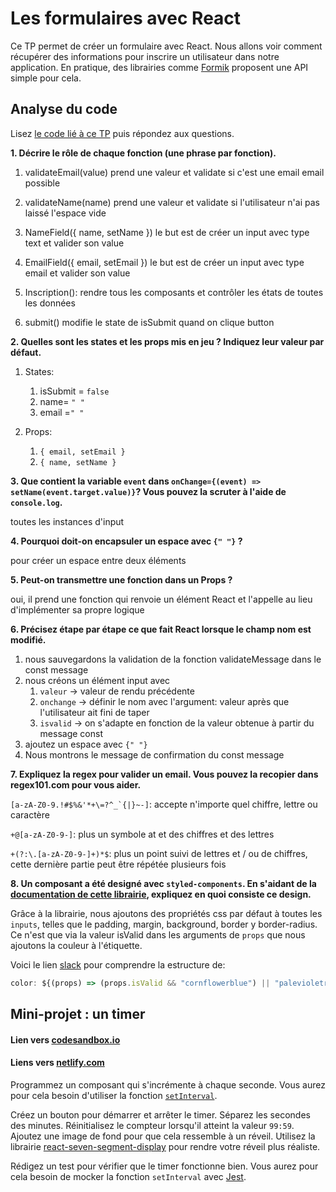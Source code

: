 # Les formulaires avec React

Ce TP permet de créer un formulaire avec React. Nous allons voir comment récupérer des informations pour inscrire un utilisateur dans notre application.
En pratique, des librairies comme [Formik](https://formik.org/) proposent une API simple pour cela. 

## Analyse du code

Lisez [le code lié à ce TP](https://codesandbox.io/s/tp-react-form-itrhu?file=/src/index.js) puis répondez aux questions.

**1. Décrire le rôle de chaque fonction (une phrase par fonction).**

1. validateEmail(value) prend une valeur et validate si c'est une email email possible


2. validateName(name)  prend une valeur et validate si l'utilisateur n'ai pas laissé l'espace vide

3. NameField({ name, setName })  le but est de créer un input avec type text et valider son value

4. EmailField({ email, setEmail }) le but est de créer un input avec type email et valider son value

5. Inscription(): rendre tous les composants et contrôler les états de toutes les données

6. submit() modifie le state de isSubmit quand on clique button


**2. Quelles sont les states et les props mis en jeu ? Indiquez leur valeur par défaut.**

1. States:

    1. isSubmit = ```false```
    2. name= ```" "```
    3. email =```" "```
2. Props: 

    1. ```{ email, setEmail }```
    2.  ```{ name, setName }```

**3. Que contient la variable `event` dans `onChange={(event) => setName(event.target.value)}`? Vous pouvez la scruter à l'aide de `console.log`.**

toutes les instances d'input

**4. Pourquoi doit-on encapsuler un espace avec `{" "}` ?**

pour créer un espace entre deux éléments

**5. Peut-on transmettre une fonction dans un Props ?**

oui, il prend une fonction qui renvoie un élément React et l'appelle au lieu d'implémenter sa propre logique

**6. Précisez étape par étape ce que fait React lorsque le champ nom est modifié.**

1. nous sauvegardons la validation de la fonction validateMessage dans le const message
2. nous créons un élément input avec
    1. ```valeur``` -> valeur de rendu précédente
    1. ```onchange``` -> définir le nom avec l'argument: valeur après que l'utilisateur ait fini de taper
    2. ```isvalid``` -> on s'adapte en fonction de la valeur obtenue à partir du message const
3. ajoutez un espace avec ```{" "}```
4. Nous montrons le message de confirmation du const message


**7. Expliquez la regex pour valider un email. Vous pouvez la recopier dans regex101.com pour vous aider.**

```[a-zA-Z0-9.!#$%&'*+\=?^_`{|}~-]```: accepte n'importe quel chiffre, lettre ou caractère

```+@[a-zA-Z0-9-]```: plus un symbole at et des chiffres et des lettres

```+(?:\.[a-zA-Z0-9-]+)*$```:  plus un point suivi de lettres et / ou de chiffres, cette dernière partie peut être répétée plusieurs fois

**8. Un composant a été designé avec `styled-components`. En s'aidant de la [documentation de cette librairie](https://styled-components.com/docs/basics#getting-started), expliquez en quoi consiste ce design.**


Grâce à la librairie, nous ajoutons des propriétés css par défaut à toutes les `inputs`, telles que le padding, margin, background, border y border-radius. Ce n'est que via la valeur isValid dans les arguments de `props` que nous ajoutons la couleur à l'étiquette.

Voici le lien [slack](https://stackoverflow.com/questions/11543735/why-the-result-of-booltrue-string-is-string-in-javascript) pour comprendre la estructure de:

```js
color: ${(props) => (props.isValid && "cornflowerblue") || "palevioletred"};    
```

## Mini-projet : un timer


#### Lien vers [codesandbox.io](https://codesandbox.io/s/magical-ardinghelli-ci9gz)

#### Liens vers [netlify.com](https://csb-ci9gz.netlify.app/)

Programmez un composant qui s'incrémente à chaque seconde. Vous aurez pour cela besoin d'utiliser la fonction [`setInterval`](https://www.w3schools.com/jsref/met_win_setinterval.asp). 

Créez un bouton pour démarrer et arrêter le timer. Séparez les secondes des minutes. Réinitialisez le compteur lorsqu'il atteint la valeur `99:59`. Ajoutez une image de fond pour que cela ressemble à un réveil. Utilisez la librairie [react-seven-segment-display](https://www.npmjs.com/package/react-seven-segment-display) pour rendre votre réveil plus réaliste. 

Rédigez un test pour vérifier que le timer fonctionne bien. Vous aurez pour cela besoin de mocker la fonction `setInterval` avec [Jest](https://jestjs.io/docs/en/timer-mocks).

